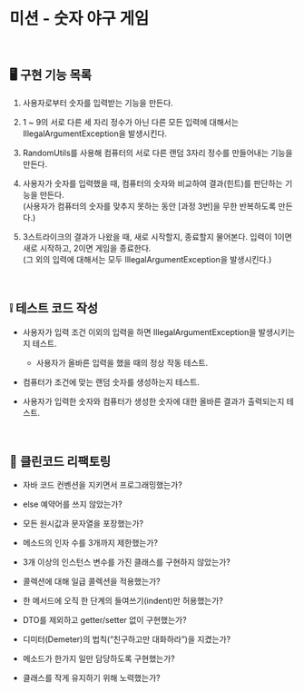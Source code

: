 # 미션 - 숫자 야구 게임

<br>

## 🖥️ 구현 기능 목록

1. 사용자로부터 숫자를 입력받는 기능을 만든다.

1. 1 ~ 9의 서로 다른 세 자리 정수가 아닌 다른 모든 입력에 대해서는 IllegalArgumentException을 발생시킨다.

1. RandomUtils를 사용해 컴퓨터의 서로 다른 랜덤 3자리 정수를 만들어내는 기능을 만든다.

1. 사용자가 숫자를 입력했을 때, 컴퓨터의 숫자와 비교하여 결과(힌트)를 판단하는 기능을 만든다. <br>
(사용자가 컴퓨터의 숫자를 맞추지 못하는 동안 [과정 3번]을 무한 반복하도록 만든다.)

1. 3스트라이크의 결과가 나왔을 때, 새로 시작할지, 종료할지 물어본다. 입력이 1이면 새로 시작하고, 2이면 게임을 종료한다. <br>
(그 외의 입력에 대해서는 모두 IllegalArgumentException을 발생시킨다.)

<br>

## ❕ 테스트 코드 작성

- 사용자가 입력 조건 이외의 입력을 하면 IllegalArgumentException을 발생시키는지 테스트.
    - 사용자가 올바른 입력을 했을 때의 정상 작동 테스트.
    
- 컴퓨터가 조건에 맞는 랜덤 숫자를 생성하는지 테스트.

- 사용자가 입력한 숫자와 컴퓨터가 생성한 숫자에 대한 올바른 결과가 출력되는지 테스트.

<br>
    
## 🔧 클린코드 리팩토링

- 자바 코드 컨벤션을 지키면서 프로그래밍했는가?

- else 예약어를 쓰지 않았는가?

- 모든 원시값과 문자열을 포장했는가?

- 메소드의 인자 수를 3개까지 제한했는가?

- 3개 이상의 인스턴스 변수를 가진 클래스를 구현하지 않았는가?

- 콜렉션에 대해 일급 콜렉션을 적용했는가?

- 한 메서드에 오직 한 단계의 들여쓰기(indent)만 허용했는가?

- DTO를 제외하고 getter/setter 없이 구현했는가?

- 디미터(Demeter)의 법칙(“친구하고만 대화하라”)을 지켰는가?

- 메소드가 한가지 일만 담당하도록 구현했는가?

- 클래스를 작게 유지하기 위해 노력했는가?

<br>
